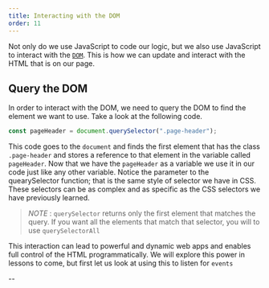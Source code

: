 ```yaml
---
title: Interacting with the DOM
order: 11
---
```


Not only do we use JavaScript to code our logic, but we also use JavaScript to
interact with the
[`DOM`](https://developer.mozilla.org/en-US/docs/Web/API/Document_Object_Model).
This is how we can update and interact with the HTML that is on our page.

## Query the DOM

In order to interact with the DOM, we need to query the DOM to find the element
we want to use. Take a look at the following code.

```javascript
const pageHeader = document.querySelector(".page-header");
```

This code goes to the `document` and finds the first element that has the class
`.page-header` and stores a reference to that element in the variable called
`pageHeader`. Now that we have the `pageHeader` as a variable we use it in our
code just like any other variable. Notice the parameter to the quearySelector
function; that is the same style of selector we have in CSS. These selectors can
be as complex and as specific as the CSS selectors we have previously learned.

> _NOTE_ : `querySelector` returns only the first element that matches the
> query. If you want all the elements that match that selector, you will to use
> `querySelectorAll`

This interaction can lead to powerful and dynamic web apps and enables full
control of the HTML programmatically. We will explore this power in lessons to
come, but first let us look at using this to listen for `events`

--

```

```
